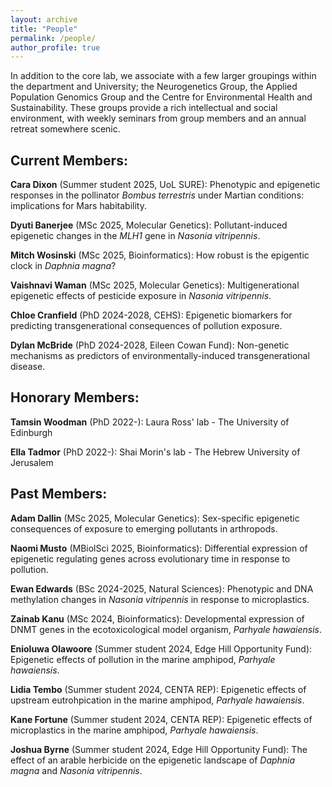 ```yaml
---
layout: archive
title: "People"
permalink: /people/
author_profile: true
---
```


In addition to the core lab, we associate with a few larger groupings within the department and University; the Neurogenetics Group, the Applied Population Genomics Group and the Centre for Environmental Health and Sustainability. These groups provide a rich intellectual and social environment, with weekly seminars from group members and an annual retreat somewhere scenic.

<h2>Current Members:</h2>
<b>Cara Dixon</b> (Summer student 2025, UoL SURE): Phenotypic and epigenetic responses in the pollinator <i>Bombus terrestris</i> under Martian conditions: implications for Mars habitability.

<b>Dyuti Banerjee</b> (MSc 2025, Molecular Genetics): Pollutant-induced epigenetic changes in the <i>MLH1</i> gene in <i>Nasonia vitripennis</i>.

<b>Mitch Wosinski</b> (MSc 2025, Bioinformatics): How robust is the epigentic clock in <i>Daphnia magna</i>?

<!-- <b>Cara Dixon</b> (PhD 2025-2029, MIBTP): Transgenerational epigentic consequences of pollution exposure in wild butterfly populations. -->

<!-- <b>Dayna Cottam</b> (PhD 2025-2029, CENTA): Multigenerational epigenetic consequences of pollution exposure in wild fish populations (Angling Trust CASE Studentship). -->

<b>Vaishnavi Waman</b> (MSc 2025, Molecular Genetics): Multigenerational epigenetic effects of pesticide exposure in <i>Nasonia vitripennis</i>.

<b>Chloe Cranfield</b> (PhD 2024-2028, CEHS): Epigenetic biomarkers for predicting transgenerational consequences of pollution exposure.

<b>Dylan McBride</b> (PhD 2024-2028, Eileen Cowan Fund): Non-genetic mechanisms as predictors of environmentally-induced transgenerational disease.


<h2>Honorary Members:</h2>
<b>Tamsin Woodman</b> (PhD 2022-): Laura Ross' lab - The University of Edinburgh

<b>Ella Tadmor</b> (PhD 2022-): Shai Morin's lab - The Hebrew University of Jerusalem


<h2>Past Members:</h2>
<b>Adam Dallin</b> (MSc 2025, Molecular Genetics): Sex-specific epigenetic consequences of exposure to emerging pollutants in arthropods. 

<b>Naomi Musto</b> (MBiolSci 2025, Bioinformatics): Differential expression of epigenetic regulating genes across evolutionary time in response to pollution.

<b>Ewan Edwards</b> (BSc 2024-2025, Natural Sciences): Phenotypic and DNA methylation changes in <i>Nasonia vitripennis</i> in response to microplastics.

<b>Zainab Kanu</b> (MSc 2024, Bioinformatics): Developmental expression of DNMT genes in the ecotoxicological model organism, <i>Parhyale hawaiensis</i>.

<b>Enioluwa Olawoore</b> (Summer student 2024, Edge Hill Opportunity Fund): Epigenetic effects of pollution in the marine amphipod, <i>Parhyale hawaiensis</i>.

<b>Lidia Tembo</b> (Summer student 2024, CENTA REP): Epigenetic effects of upstream eutrohpication in the marine amphipod, <i>Parhyale hawaiensis</i>.

<b>Kane Fortune</b> (Summer student 2024, CENTA REP): Epigenetic effects of microplastics in the marine amphipod, <i>Parhyale hawaiensis</i>.

<b>Joshua Byrne</b> (Summer student 2024, Edge Hill Opportunity Fund): The effect of an arable herbicide on the epigenetic landscape of <i>Daphnia magna</i> and <i>Nasonia vitripennis</i>.